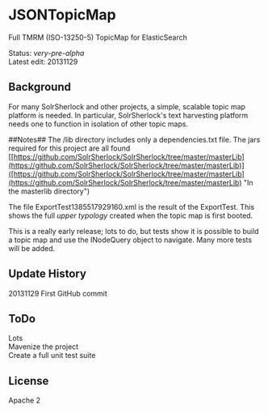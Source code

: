 JSONTopicMap
============

Full TMRM (ISO-13250-5) TopicMap for ElasticSearch

Status: *very-pre-alpha*<br/>
Latest edit: 20131129<br/>
## Background ##
For many SolrSherlock and other projects, a simple, scalable topic map platform is needed. In particular, SolrSherlock's text harvesting platform needs one to function in isolation of other topic maps.

##Notes##
The /lib directory includes only a dependencies.txt file. The jars required for this project are all found [[https://github.com/SolrSherlock/SolrSherlock/tree/master/masterLib](https://github.com/SolrSherlock/SolrSherlock/tree/master/masterLib)]([https://github.com/SolrSherlock/SolrSherlock/tree/master/masterLib](https://github.com/SolrSherlock/SolrSherlock/tree/master/masterLib) "In the masterlib directory")

The file ExportTest1385517929160.xml is the result of the ExportTest. This shows the full *upper typology* created when the topic map is first booted.

This is a really early release; lots to do, but tests show it is possible to build a topic map and use the INodeQuery object to navigate. Many more tests will be added.

## Update History ##
20131129 First GitHub commit

## ToDo ##
Lots<br/>
Mavenize the project<br/>
Create a full unit test suite

## License ##
Apache 2


